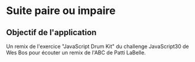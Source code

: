 Suite paire ou impaire
====================

Objectif de l'application
--------------------

Un remix de l'exercice "JavaScript Drum Kit" du challenge JavaScript30 de Wes Bos pour écouter un remix de l'ABC de Patti LaBelle.
